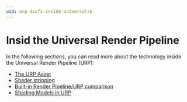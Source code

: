```yaml
---
uid: urp-docfx-inside-universalrp
---
```

# Insid the Universal Render Pipeline

In the following sections, you can read more about the technology inside the Universal Render Pipeline (URP):

* [The URP Asset](universalrp-asset.md)
* [Shader stripping](shader-stripping.md)
* [Built-in Render Pipeline/URP comparison](universalrp-builtin-feature-comparison.md)
* [Shading Models in URP](shading-model.md)
